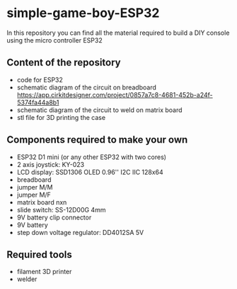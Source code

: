 # simple-game-boy-ESP32
In this repository you can find all the material required to build a DIY console using the micro controller ESP32

## Content of the repository
- code for ESP32
- schematic diagram of the circuit on breadboard
    https://app.cirkitdesigner.com/project/0857a7c8-4681-452b-a24f-5374fa44a8b1
- schematic diagram of the circuit to weld on matrix board
- stl file for 3D printing the case

## Components required to make your own
- ESP32 D1 mini (or any other ESP32 with two cores)
- 2 axis joystick: KY-023
- LCD display: SSD1306 OLED 0.96'' I2C IIC 128x64
- breadboard
- jumper M/M
- jumper M/F
- matrix board nxn
- slide switch: SS-12D00G 4mm
- 9V battery clip connector
- 9V battery
- step down voltage regulator: DD4012SA 5V

## Required tools
- filament 3D printer
- welder